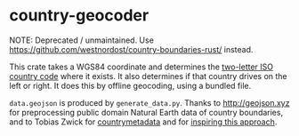 # country-geocoder

NOTE: Deprecated / unmaintained. Use
<https://github.com/westnordost/country-boundaries-rust/> instead.

This crate takes a WGS84 coordinate and determines the [two-letter ISO country
code](https://en.wikipedia.org/wiki/ISO_3166-1_alpha-2) where it exists. It
also determines if that country drives on the left or right. It does this by
offline geocoding, using a bundled file.

`data.geojson` is produced by `generate_data.py`. Thanks to
<http://geojson.xyz> for preprocessing public domain Natural Earth data of
country boundaries, and to Tobias Zwick for
[countrymetadata](https://github.com/streetcomplete/countrymetadata) and for
[inspiring this approach](https://github.com/westnordost/countryboundaries).
